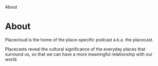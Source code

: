 About

# About

Placecloud is the home of the place-specific podcast a.k.a. the placecast.

Placecasts reveal the cultural significance of the everyday places that surround us, so that we can have a more meaningful relationship with our world.